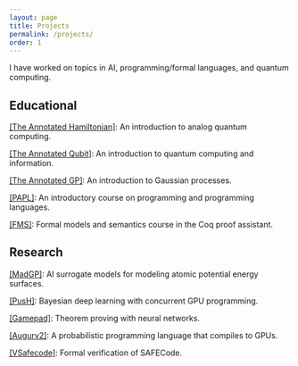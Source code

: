 ```yaml
---
layout: page
title: Projects
permalink: /projects/
order: 1
---
```



I have worked on topics in AI, programming/formal languages, and quantum computing.


## Educational

[[The Annotated Hamiltonian]](https://danehuang.github.io/annotated-hamiltonian/intro.html): An introduction to analog quantum computing.

[[The Annotated Qubit]](https://danehuang.github.io/annotated-qubit/intro.html): An introduction to quantum computing and information.

[[The Annotated GP]](https://danehuang.github.io/annotated-gp/src/intro.html): An introduction to Gaussian processes. 

[[PAPL]](https://github.com/danehuang/PAPL): An introductory course on programming and programming languages.

[[FMS]](https://danehuang.github.io/fms/): Formal models and semantics course in the Coq proof assistant.


## Research

[[MadGP]](https://danehuang.github.io/publications): AI surrogate models for modeling atomic potential energy surfaces.

[[PusH]](https://lbai-push.readthedocs.io/en/latest/): Bayesian deep learning with concurrent GPU programming.

[[Gamepad]](https://github.com/ml4tp): Theorem proving with neural networks.

[[Augurv2]](https://github.com/danehuang/augurv2): A probabilistic programming language that compiles to GPUs.

[[VSafecode]](https://github.com/danehuang/vsafecode): Formal verification of SAFECode. 
